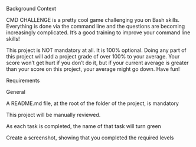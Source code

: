 Background Context

CMD CHALLENGE is a pretty cool game challenging you on Bash skills. Everything is done via the command line and the questions are becoming increasingly complicated. It’s a good training to improve your command line skills!



This project is NOT mandatory at all. It is 100% optional. Doing any part of this project will add a project grade of over 100% to your average. Your score won’t get hurt if you don’t do it, but if your current average is greater than your score on this project, your average might go down. Have fun!



Requirements

General

A README.md file, at the root of the folder of the project, is mandatory

This project will be manually reviewed.

As each task is completed, the name of that task will turn green

Create a screenshot, showing that you completed the required levels
